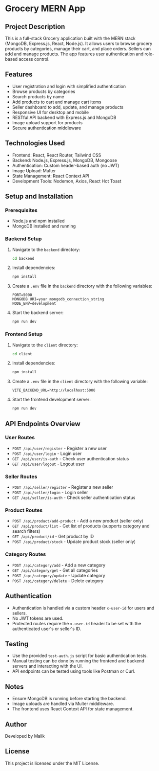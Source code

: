# Grocery MERN App

## Project Description
This is a full-stack Grocery application built with the MERN stack (MongoDB, Express.js, React, Node.js). It allows users to browse grocery products by categories, manage their cart, and place orders. Sellers can add and manage products. The app features user authentication and role-based access control.

## Features
- User registration and login with simplified authentication
- Browse products by categories
- Search products by name
- Add products to cart and manage cart items
- Seller dashboard to add, update, and manage products
- Responsive UI for desktop and mobile
- RESTful API backend with Express.js and MongoDB
- Image upload support for products
- Secure authentication middleware

## Technologies Used
- Frontend: React, React Router, Tailwind CSS
- Backend: Node.js, Express.js, MongoDB, Mongoose
- Authentication: Custom header-based auth (no JWT)
- Image Upload: Multer
- State Management: React Context API
- Development Tools: Nodemon, Axios, React Hot Toast

## Setup and Installation

### Prerequisites
- Node.js and npm installed
- MongoDB installed and running

### Backend Setup
1. Navigate to the `backend` directory:
   ```bash
   cd backend
   ```
2. Install dependencies:
   ```bash
   npm install
   ```
3. Create a `.env` file in the `backend` directory with the following variables:
   ```
   PORT=5000
   MONGODB_URI=your_mongodb_connection_string
   NODE_ENV=development
   ```
4. Start the backend server:
   ```bash
   npm run dev
   ```

### Frontend Setup
1. Navigate to the `client` directory:
   ```bash
   cd client
   ```
2. Install dependencies:
   ```bash
   npm install
   ```
3. Create a `.env` file in the `client` directory with the following variable:
   ```
   VITE_BACKEND_URL=http://localhost:5000
   ```
4. Start the frontend development server:
   ```bash
   npm run dev
   ```

## API Endpoints Overview

### User Routes
- `POST /api/user/register` - Register a new user
- `POST /api/user/login` - Login user
- `GET /api/user/is-auth` - Check user authentication status
- `GET /api/user/logout` - Logout user

### Seller Routes
- `POST /api/seller/register` - Register a new seller
- `POST /api/seller/login` - Login seller
- `GET /api/seller/is-auth` - Check seller authentication status

### Product Routes
- `POST /api/product/add-product` - Add a new product (seller only)
- `GET /api/product/list` - Get list of products (supports category and search filters)
- `GET /api/product/id` - Get product by ID
- `POST /api/product/stock` - Update product stock (seller only)

### Category Routes
- `POST /api/category/add` - Add a new category
- `GET /api/category/get` - Get all categories
- `POST /api/category/update` - Update category
- `POST /api/category/delete` - Delete category

## Authentication
- Authentication is handled via a custom header `x-user-id` for users and sellers.
- No JWT tokens are used.
- Protected routes require the `x-user-id` header to be set with the authenticated user's or seller's ID.

## Testing
- Use the provided `test-auth.js` script for basic authentication tests.
- Manual testing can be done by running the frontend and backend servers and interacting with the UI.
- API endpoints can be tested using tools like Postman or Curl.

## Notes
- Ensure MongoDB is running before starting the backend.
- Image uploads are handled via Multer middleware.
- The frontend uses React Context API for state management.

## Author
Developed by Malik

## License
This project is licensed under the MIT License.

